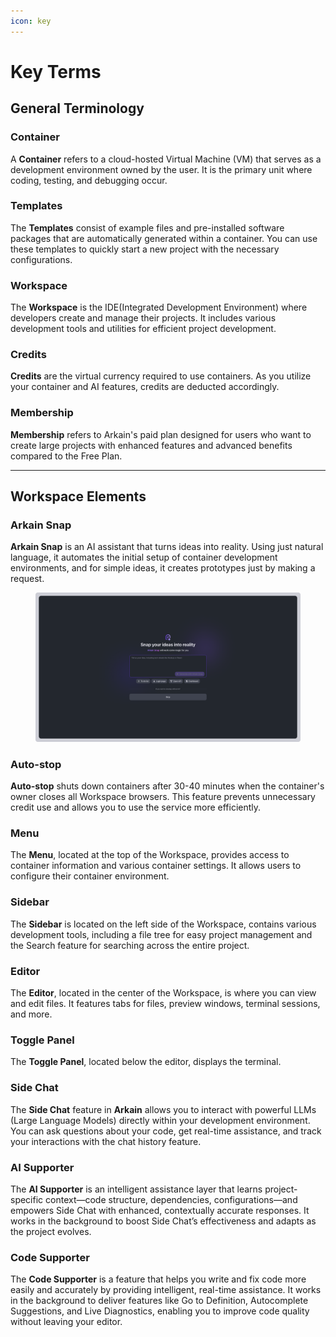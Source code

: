 ```yaml
---
icon: key
---
```


# Key Terms

## **General Terminology**

### **Container**

A **Container** refers to a cloud-hosted Virtual Machine (VM) that serves as a development environment owned by the user. It is the primary unit where coding, testing, and debugging occur.

### **Templates**

The **Templates** consist of example files and pre-installed software packages that are automatically generated within a container. You can use these templates to quickly start a new project with the necessary configurations.

### **Workspace**

The **Workspace** is the IDE(Integrated Development Environment) where developers create and manage their projects. It includes various development tools and utilities for efficient project development.

### **Credits**

**Credits** are the virtual currency required to use containers. As you utilize your container and AI features, credits are deducted accordingly.

### **Membership**&#x20;

**Membership** refers to Arkain's paid plan designed for users who want to create large projects with enhanced features and advanced benefits compared to the Free Plan.



***

## **Workspace Elements**

### Arkain Snap

**Arkain Snap** is an AI assistant that turns ideas into reality. Using just natural language, it automates the initial setup of container development environments, and for simple ideas, it creates prototypes just by making a request.

<figure><img src="../.gitbook/assets/Arkain AI (1).png" alt=""><figcaption></figcaption></figure>

### Auto-stop

**Auto-stop** shuts down containers after 30-40 minutes when the container's owner closes all Workspace browsers. This feature prevents unnecessary credit use and allows you to use the service more efficiently.

### **Menu**

The **Menu**, located at the top of the Workspace, provides access to container information and various container settings. It allows users to configure their container environment.

### **Sidebar**

The **Sidebar** is located on the left side of the Workspace, contains various development tools, including a file tree for easy project management and the Search feature for searching across the entire project.

### **Editor**

The **Editor**, located in the center of the Workspace, is where you can view and edit files. It features tabs for files, preview windows, terminal sessions, and more.

### Toggle Panel

The **Toggle Panel**, located below the editor, displays the terminal.

### Side Chat

The **Side Chat** feature in **Arkain** allows you to interact with powerful LLMs (Large Language Models) directly within your development environment. You can ask questions about your code, get real-time assistance, and track your interactions with the chat history feature.

### AI Supporter

The **AI Supporter** is an intelligent assistance layer that learns project-specific context—code structure, dependencies, configurations—and empowers Side Chat with enhanced, contextually accurate responses. It works in the background to boost Side Chat’s effectiveness and adapts as the project evolves.

### Code Supporter

The **Code Supporter** is a feature that helps you write and fix code more easily and accurately by providing intelligent, real-time assistance. It works in the background to deliver features like Go to Definition, Autocomplete Suggestions, and Live Diagnostics, enabling you to improve code quality without leaving your editor.
